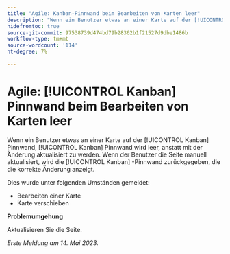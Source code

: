 ```yaml
---
title: "Agile: Kanban-Pinnwand beim Bearbeiten von Karten leer"
description: "Wenn ein Benutzer etwas an einer Karte auf der [!UICONTROL Kanban] Pinnwand, [!UICONTROL Kanban] Pinnwand wird leer, anstatt mit der Änderung aktualisiert zu werden. Wenn der Benutzer die Seite manuell aktualisiert, wird die [!UICONTROL Kanban] -Pinnwand zurückgegeben, die die korrekte Änderung anzeigt."
hidefromtoc: true
source-git-commit: 97538739d474bd79b28362b1f21527d9dbe1486b
workflow-type: tm+mt
source-wordcount: '114'
ht-degree: 7%

---
```



# Agile: [!UICONTROL Kanban] Pinnwand beim Bearbeiten von Karten leer

Wenn ein Benutzer etwas an einer Karte auf der [!UICONTROL Kanban] Pinnwand, [!UICONTROL Kanban] Pinnwand wird leer, anstatt mit der Änderung aktualisiert zu werden. Wenn der Benutzer die Seite manuell aktualisiert, wird die [!UICONTROL Kanban] -Pinnwand zurückgegeben, die die korrekte Änderung anzeigt.

Dies wurde unter folgenden Umständen gemeldet:

* Bearbeiten einer Karte
* Karte verschieben

**Problemumgehung**

Aktualisieren Sie die Seite.

_Erste Meldung am 14. Mai 2023._

